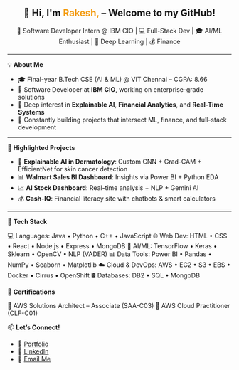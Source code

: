 <h2 align="center">👋 Hi, I'm <span style="color:#f39c12">Rakesh,</span> – Welcome to my GitHub!</h2>

<p align="center">
🚀 Software Developer Intern @ IBM CIO | 💻 Full-Stack Dev | 🎓 AI/ML Enthusiast | 🧠 Deep Learning | 💰 Finance</p>

---

💡 **About Me**
- 🎓 Final-year B.Tech CSE (AI & ML) @ VIT Chennai – CGPA: 8.66
- 💼 Software Developer at **IBM CIO**, working on enterprise-grade solutions
- 🔬 Deep interest in **Explainable AI**, **Financial Analytics**, and **Real-Time Systems**
- 🌟 Constantly building projects that intersect ML, finance, and full-stack development

---

🧪 **Highlighted Projects**
- 🧴 **Explainable AI in Dermatology**: Custom CNN + Grad-CAM + EfficientNet for skin cancer detection  
- 📊 **Walmart Sales BI Dashboard**: Insights via Power BI + Python EDA  
- 📈 **AI Stock Dashboard**: Real-time analysis + NLP + Gemini AI  
- 💰 **Cash-IQ**: Financial literacy site with chatbots & smart calculators  

---

🧰 **Tech Stack**

💻 Languages:        Java • Python • C++ • JavaScript
🌐 Web Dev:          HTML • CSS • React • Node.js • Express • MongoDB
🧠 AI/ML:            TensorFlow • Keras • Sklearn • OpenCV • NLP (VADER)
📊 Data Tools:       Power BI • Pandas • NumPy • Seaborn • Matplotlib
☁️ Cloud & DevOps:  AWS • EC2 • S3 • EBS • Docker • Cirrus • OpenShift
🛢️ Databases:       DB2 • SQL • MongoDB

📜 **Certifications**

🏅 AWS Solutions Architect – Associate (SAA-C03)
🏅 AWS Cloud Practitioner (CLF-C01)

📫 **Let’s Connect!**
- 🔗 [Portfolio](https://rakeshrb21.github.io/portfolio/)
- 💼 [LinkedIn](https://www.linkedin.com/in/rakeshrb)
- 📧 [Email Me](mailto:rakeshrb2105@gmail.com)
